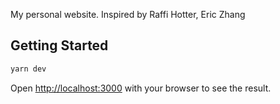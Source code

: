 My personal website. Inspired by Raffi Hotter, Eric Zhang

## Getting Started

```bash
yarn dev
```

Open [http://localhost:3000](http://localhost:3000) with your browser to see the result.